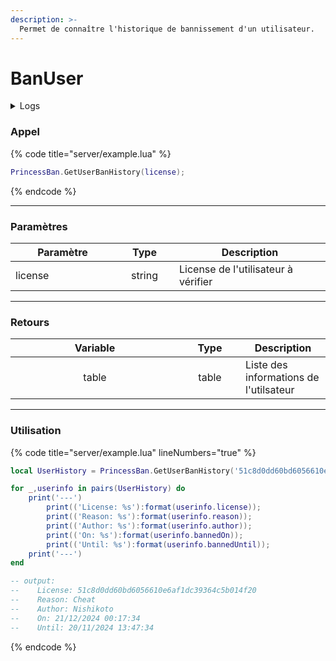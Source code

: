 ```yaml
---
description: >-
  Permet de connaître l'historique de bannissement d'un utilisateur.
---
```


# BanUser

<details>
  <summary>Logs</summary>

  Ajoutée en **v1.0**
</details>

### Appel

{% code title="server/example.lua" %}
```lua
PrincessBan.GetUserBanHistory(license);
```
{% endcode %}

---

### Paramètres

<table>
  <thead>
    <tr>
      <th width="151" align="center">Paramètre</th>
      <th width="79" align="center">Type</th>
      <th align="center">Description</th>
    </tr>
  </thead>
  <tbody>
    <tr>
      <td>license</td>
      <td align="center">string</td>
      <td>License de l'utilisateur à vérifier</td>
    </tr>
  </tbody>
</table>

---

### Retours

<table>
  <thead>
    <tr>
      <th width="254" align="center">Variable</th>
      <th width="82" align="center">Type</th>
      <th align="center">Description</th>
    </tr>
  </thead>
  <tbody>
    <tr>
      <td align="center">table</td>
      <td align="center">table</td>
      <td>Liste des informations de l'utilsateur</td>
    </tr>
  </tbody>
</table>

---

### Utilisation

{% code title="server/example.lua" lineNumbers="true" %}
```lua
local UserHistory = PrincessBan.GetUserBanHistory('51c8d0dd60bd6056610e6af1dc39364c5b014f20');

for _,userinfo in pairs(UserHistory) do
    print('---')
        print(('License: %s'):format(userinfo.license));
        print(('Reason: %s'):format(userinfo.reason));
        print(('Author: %s'):format(userinfo.author));
        print(('On: %s'):format(userinfo.bannedOn));
        print(('Until: %s'):format(userinfo.bannedUntil));
    print('---')
end

-- output:
--    License: 51c8d0dd60bd6056610e6af1dc39364c5b014f20
--    Reason: Cheat
--    Author: Nishikoto
--    On: 21/12/2024 00:17:34
--    Until: 20/11/2024 13:47:34
```
{% endcode %}